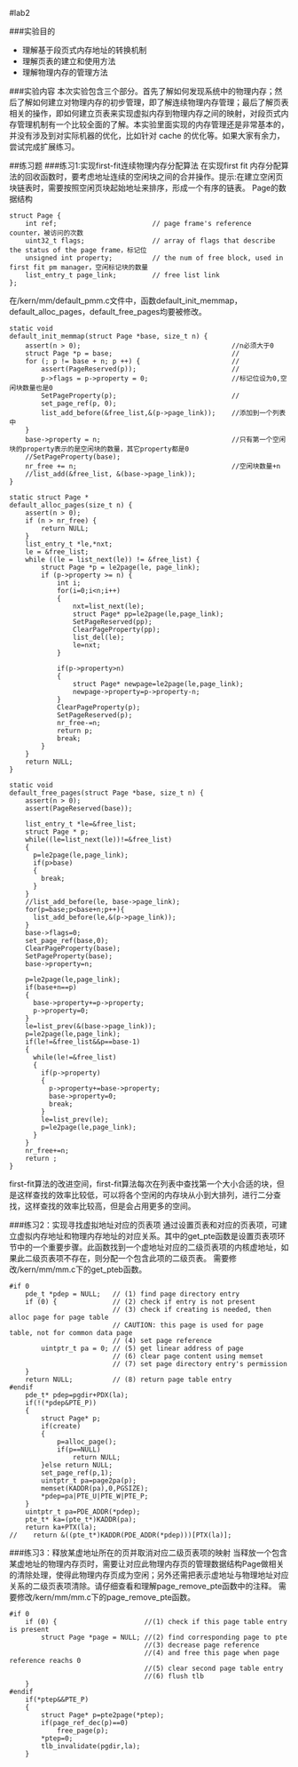 #lab2

###实验目的
- 理解基于段页式内存地址的转换机制
- 理解页表的建立和使用方法
- 理解物理内存的管理方法

###实验内容
本次实验包含三个部分。首先了解如何发现系统中的物理内存；然后了解如何建立对物理内存的初步管理，即了解连续物理内存管理；最后了解页表相关的操作，即如何建立页表来实现虚拟内存到物理内存之间的映射，对段页式内存管理机制有一个比较全面的了解。本实验里面实现的内存管理还是非常基本的，并没有涉及到对实际机器的优化，比如针对 cache 的优化等。如果大家有余力，尝试完成扩展练习。

##练习题
###练习1:实现first-fit连续物理内存分配算法
在实现first fit 内存分配算法的回收函数时，要考虑地址连续的空闲块之间的合并操作。提示:在建立空闲页块链表时，需要按照空闲页块起始地址来排序，形成一个有序的链表。
Page的数据结构
```
struct Page {
    int ref;                        // page frame's reference counter，被访问的次数
    uint32_t flags;                 // array of flags that describe the status of the page frame，标记位
    unsigned int property;          // the num of free block, used in first fit pm manager，空闲标记块的数量
    list_entry_t page_link;         // free list link
};
```

在/kern/mm/default_pmm.c文件中，函数default_init_memmap，default_alloc_pages，default_free_pages均要被修改。
```
static void
default_init_memmap(struct Page *base, size_t n) {
    assert(n > 0);                                      //n必须大于0
    struct Page *p = base;                              //
    for (; p != base + n; p ++) {                       //
        assert(PageReserved(p));                        //
        p->flags = p->property = 0;                     //标记位设为0,空闲块数量也是0
        SetPageProperty(p);                             //
        set_page_ref(p, 0);
        list_add_before(&free_list,&(p->page_link));    //添加到一个列表中
    }
    base->property = n;                                 //只有第一个空闲块的property表示的是空闲块的数量，其它property都是0
    //SetPageProperty(base);
    nr_free += n;                                       //空闲块数量+n
    //list_add(&free_list, &(base->page_link));
}

static struct Page *
default_alloc_pages(size_t n) {
    assert(n > 0);
    if (n > nr_free) {
        return NULL;
    }
    list_entry_t *le,*nxt;
    le = &free_list;
    while ((le = list_next(le)) != &free_list) {
        struct Page *p = le2page(le, page_link);
        if (p->property >= n) {
            int i;
            for(i=0;i<n;i++)
            {
                nxt=list_next(le);
                struct Page* pp=le2page(le,page_link);
                SetPageReserved(pp);
                ClearPageProperty(pp);
                list_del(le);
                le=nxt;
            }

            if(p->property>n)
            {
                struct Page* newpage=le2page(le,page_link);
                newpage->property=p->property-n;
            }
            ClearPageProperty(p);
            SetPageReserved(p);
            nr_free-=n;
            return p;
            break;
        }
    }
    return NULL;
}

static void
default_free_pages(struct Page *base, size_t n) {
    assert(n > 0);
    assert(PageReserved(base));

    list_entry_t *le=&free_list;
    struct Page * p;
    while((le=list_next(le))!=&free_list)
    {
      p=le2page(le,page_link);
      if(p>base)
      {
        break;
      }
    }
    //list_add_before(le, base->page_link);
    for(p=base;p<base+n;p++){
      list_add_before(le,&(p->page_link));
    }
    base->flags=0;
    set_page_ref(base,0);
    ClearPageProperty(base);
    SetPageProperty(base);
    base->property=n;
    
    p=le2page(le,page_link);
    if(base+n==p)
    {
      base->property+=p->property;
      p->property=0;
    }
    le=list_prev(&(base->page_link));
    p=le2page(le,page_link);
    if(le!=&free_list&&p==base-1)
    {
      while(le!=&free_list)
      {
        if(p->property)
        {
          p->property+=base->property;
          base->property=0;
          break;
        }
        le=list_prev(le);
        p=le2page(le,page_link);
      }
    }
    nr_free+=n;
    return ;
}

```

first-fit算法的改进空间，first-fit算法每次在列表中查找第一个大小合适的块，但是这样查找的效率比较低，可以将各个空闲的内存块从小到大排列，进行二分查找，这样查找的效率比较高，但是会占用更多的空间。

###练习2：实现寻找虚拟地址对应的页表项
通过设置页表和对应的页表项，可建立虚拟内存地址和物理内存地址的对应关系。其中的get_pte函数是设置页表项环节中的一个重要步骤。此函数找到一个虚地址对应的二级页表项的内核虚地址，如果此二级页表项不存在，则分配一个包含此项的二级页表。
需要修改/kern/mm/mm.c下的get_pteb函数。
```
#if 0
    pde_t *pdep = NULL;   // (1) find page directory entry
    if (0) {              // (2) check if entry is not present
                          // (3) check if creating is needed, then alloc page for page table
                          // CAUTION: this page is used for page table, not for common data page
                          // (4) set page reference
        uintptr_t pa = 0; // (5) get linear address of page
                          // (6) clear page content using memset
                          // (7) set page directory entry's permission
    }
    return NULL;          // (8) return page table entry
#endif
    pde_t* pdep=pgdir+PDX(la);
    if(!(*pdep&PTE_P))
    {
        struct Page* p;
        if(create)
        {
            p=alloc_page();
            if(p==NULL)
                return NULL;
        }else return NULL;
        set_page_ref(p,1);
        uintptr_t pa=page2pa(p);
        memset(KADDR(pa),0,PGSIZE);
        *pdep=pa|PTE_U|PTE_W|PTE_P;
    }
    uintptr_t pa=PDE_ADDR(*pdep);
    pte_t* ka=(pte_t*)KADDR(pa);
    return ka+PTX(la);
//    return &((pte_t*)KADDR(PDE_ADDR(*pdep)))[PTX(la)];
```
###练习3：释放某虚地址所在的页并取消对应二级页表项的映射
当释放一个包含某虚地址的物理内存页时，需要让对应此物理内存页的管理数据结构Page做相关的清除处理，使得此物理内存页成为空闲；另外还需把表示虚地址与物理地址对应关系的二级页表项清除。请仔细查看和理解page_remove_pte函数中的注释。
需要修改/kern/mm/mm.c下的page_remove_pte函数。
```
#if 0
    if (0) {                      //(1) check if this page table entry is present
        struct Page *page = NULL; //(2) find corresponding page to pte
                                  //(3) decrease page reference
                                  //(4) and free this page when page reference reachs 0
                                  //(5) clear second page table entry
                                  //(6) flush tlb
    }
#endif
    if(*ptep&&PTE_P)
    {
        struct Page* p=pte2page(*ptep);
        if(page_ref_dec(p)==0)
            free_page(p);
        *ptep=0;
        tlb_invalidate(pgdir,la);
    }
```